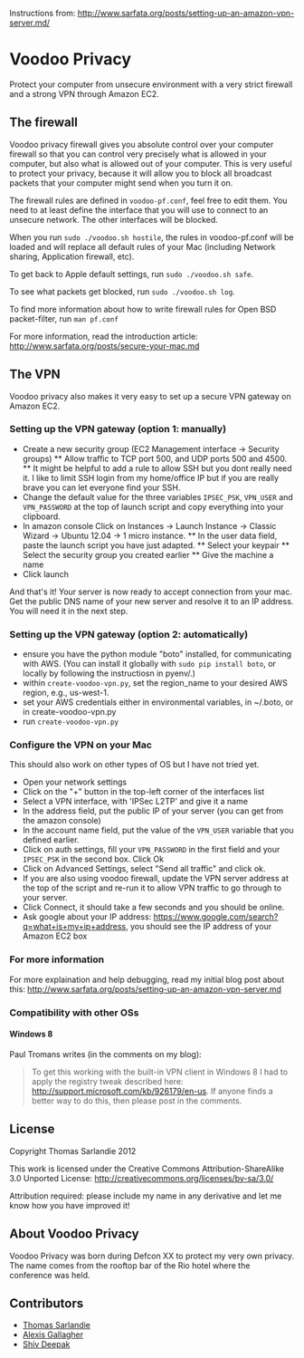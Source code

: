 Instructions from: http://www.sarfata.org/posts/setting-up-an-amazon-vpn-server.md/

Voodoo Privacy
==============

Protect your computer from unsecure environment with a very strict firewall and a strong VPN through Amazon EC2.

## The firewall

Voodoo privacy firewall gives you absolute control over your computer firewall so that you can control very precisely what is allowed in your computer, but also what is allowed out of your computer. This is very useful to protect your privacy, because it will allow you to block all broadcast packets that your computer might send when you turn it on.

The firewall rules are defined in `voodoo-pf.conf`, feel free to edit them. You need to at least define the interface that you will use to connect to an unsecure network. The other interfaces will be blocked.

When you run `sudo ./voodoo.sh hostile`, the rules in voodoo-pf.conf will be loaded and will replace all default rules of your Mac (including Network sharing, Application firewall, etc).

To get back to Apple default settings, run `sudo ./voodoo.sh safe`.

To see what packets get blocked, run `sudo ./voodoo.sh log`.

To find more information about how to write firewall rules for Open BSD packet-filter, run `man pf.conf`

For more information, read the introduction article: http://www.sarfata.org/posts/secure-your-mac.md

## The VPN

Voodoo privacy also makes it very easy to set up a secure VPN gateway on Amazon EC2.

### Setting up the VPN gateway (option 1: manually)

* Create a new security group (EC2 Management interface -> Security groups) 
** Allow traffic to TCP port 500, and UDP ports 500 and 4500. 
** It might be helpful to add a rule to allow SSH but you dont really need it. I like to limit SSH login from my home/office IP but if you are really brave you can let everyone find your SSH.
* Change the default value for the three variables `IPSEC_PSK`, `VPN_USER` and `VPN_PASSWORD` at the top of launch script and copy everything into your clipboard.
* In amazon console Click on Instances -> Launch Instance -> Classic Wizard -> Ubuntu 12.04 -> 1 micro instance.
** In the user data field, paste the launch script you have just adapted.
** Select your keypair
** Select the security group you created earlier
** Give the machine a name
* Click launch

And that's it! Your server is now ready to accept connection from your mac. Get the public DNS name of your new server and resolve it to an IP address. You will need it in the next step.

### Setting up the VPN gateway (option 2: automatically)

* ensure you have the python module "boto" installed, for communicating with AWS. (You can install it globally with `sudo pip install boto`, or locally by following the instructiosn in pyenv/.)
* within `create-voodoo-vpn.py`, set the region_name to your desired AWS region, e.g., us-west-1.
* set your AWS credentials either in environmental variables, in ~/.boto, or in create-voodoo-vpn.py
* run  `create-voodoo-vpn.py`

### Configure the VPN on your Mac

This should also work on other types of OS but I have not tried yet.

* Open your network settings
* Click on the "+" button in the top-left corner of the interfaces list
* Select a VPN interface, with 'IPSec L2TP' and give it a name
* In the address field, put the public IP of your server (you can get from the amazon console)
* In the account name field, put the value of the `VPN_USER` variable that you defined earlier.
* Click on auth settings, fill your `VPN_PASSWORD` in the first field and your `IPSEC_PSK` in the second box. Click Ok
* Click on Advanced Settings, select "Send all traffic" and click ok.
* If you are also using voodoo firewall, update the VPN server address at the top of the script and re-run it to allow VPN traffic to go through to your server.
* Click Connect, it should take a few seconds and you should be online.
* Ask google about your IP address: https://www.google.com/search?q=what+is+my+ip+address, you should see the IP address of your Amazon EC2 box

### For more information

For more explaination and help debugging, read my initial blog post about this: http://www.sarfata.org/posts/setting-up-an-amazon-vpn-server.md

### Compatibility with other OSs

#### Windows 8

Paul Tromans writes (in the comments on my blog):
> To get this working with the built-in VPN client in Windows 8 I had to apply the registry tweak described here: http://support.microsoft.com/kb/926179/en-us. If anyone finds a better way to do this, then please post in the comments. 

## License

Copyright Thomas Sarlandie 2012

This work is licensed under the Creative Commons Attribution-ShareAlike 3.0 
Unported License: http://creativecommons.org/licenses/by-sa/3.0/

Attribution required: please include my name in any derivative and let me know how you have improved it!

## About Voodoo Privacy

Voodoo Privacy was born during Defcon XX to protect my very own privacy. The name comes from the rooftop bar of the Rio hotel where the conference was held.

## Contributors

- [Thomas Sarlandie](https://github.com/sarfata)
- [Alexis Gallagher](https://github.com/algal)
- [Shiv Deepak](https://github.com/idlecool)
